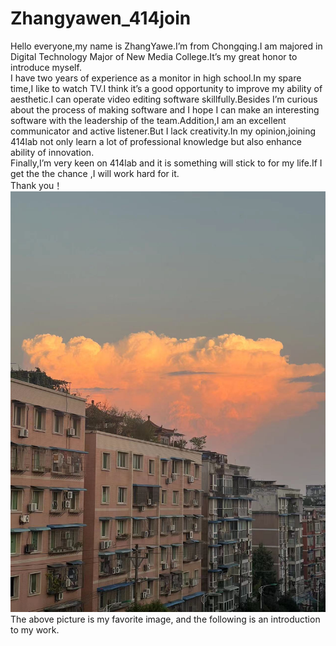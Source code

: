 # Zhangyawen_414join<br>
Hello everyone,my name is ZhangYawe.I’m from Chongqing.I am majored in Digital Technology Major of New Media College.It’s my great honor to introduce myself.<br>
I have two years of experience as a monitor in high school.In my spare time,I like to watch TV.I think it’s a good opportunity to improve my ability of aesthetic.I can operate video editing software skillfully.Besides I’m curious about the process of making software and I hope I can make an interesting software with the leadership of the team.Addition,I am an excellent communicator and active listener.But I lack creativity.In my opinion,joining 414lab not only learn a lot of professional knowledge but also enhance ability of innovation.<br>
Finally,I’m very keen on 414lab and it is something will stick to for my life.If I get the the chance ,I will work hard for it.<br>
Thank you！
![image](https://raw.githubusercontent.com/ZzzzYyyyyWwww/ZhangYawen/main/images/picture.jpg)
The above picture is my favorite image, and the following is an introduction to my work.

